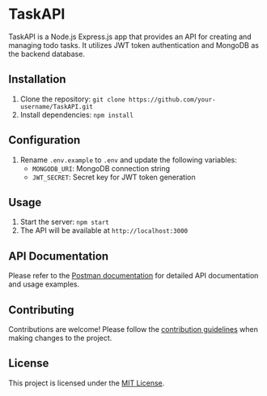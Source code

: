 # TaskAPI

TaskAPI is a Node.js Express.js app that provides an API for creating and managing todo tasks. It utilizes JWT token authentication and MongoDB as the backend database.

## Installation

1. Clone the repository: `git clone https://github.com/your-username/TaskAPI.git`
2. Install dependencies: `npm install`

## Configuration

1. Rename `.env.example` to `.env` and update the following variables:
    - `MONGODB_URI`: MongoDB connection string
    - `JWT_SECRET`: Secret key for JWT token generation

## Usage

1. Start the server: `npm start`
2. The API will be available at `http://localhost:3000`

## API Documentation

Please refer to the [Postman documentation](placeholder-link) for detailed API documentation and usage examples.

## Contributing

Contributions are welcome! Please follow the [contribution guidelines](CONTRIBUTING.md) when making changes to the project.

## License

This project is licensed under the [MIT License](LICENSE).
